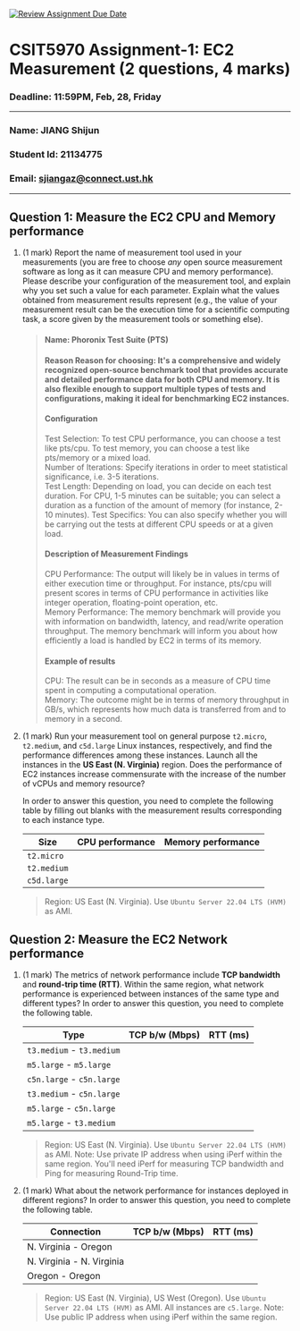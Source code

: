[![Review Assignment Due Date](https://classroom.github.com/assets/deadline-readme-button-22041afd0340ce965d47ae6ef1cefeee28c7c493a6346c4f15d667ab976d596c.svg)](https://classroom.github.com/a/IAASVEAZ)
# CSIT5970 Assignment-1: EC2 Measurement (2 questions, 4 marks)

### Deadline: 11:59PM, Feb, 28, Friday

---

### Name: JIANG Shijun
### Student Id: 21134775
### Email: sjiangaz@connect.ust.hk

---

## Question 1: Measure the EC2 CPU and Memory performance

1. (1 mark) Report the name of measurement tool used in your measurements (you are free to choose *any* open source measurement software as long as it can measure CPU and memory performance). Please describe your configuration of the measurement tool, and explain why you set such a value for each parameter. Explain what the values obtained from measurement results represent (e.g., the value of your measurement result can be the execution time for a scientific computing task, a score given by the measurement tools or something else).

    > #### Name: Phoronix Test Suite (PTS)
    > #### Reason Reason for choosing: It's a comprehensive and widely recognized open-source benchmark tool that provides accurate and detailed performance data for both CPU and memory. It is also flexible enough to support multiple types of tests and configurations, making it ideal for benchmarking EC2 instances.
    > #### Configuration
    > Test Selection: To test CPU performance, you can choose a test like pts/cpu. To test memory, you can choose a test like pts/memory or a mixed load.  
    > Number of Iterations: Specify iterations in order to meet statistical significance, i.e. 3-5 iterations.  
    > Test Length: Depending on load, you can decide on each test duration. For CPU, 1-5 minutes can be suitable; you can select a duration as a function of the amount of memory (for instance, 2-10 minutes).
    > Test Specifics: You can also specify whether you will be carrying out the tests at different CPU speeds or at a given load.
    > #### Description of Measurement Findings
    > CPU Performance: The output will likely be in values in terms of either execution time or throughput. For instance, pts/cpu will present scores in terms of CPU performance in activities like integer operation, floating-point operation, etc.  
    > Memory Performance: The memory benchmark will provide you with information on bandwidth, latency, and read/write operation throughput. The memory benchmark will inform you about how efficiently a load is handled by EC2 in terms of its memory.
    > #### Example of results
    > CPU: The result can be in seconds as a measure of CPU time spent in computing a computational operation.  
Memory: The outcome might be in terms of memory throughput in GB/s, which represents how much data is transferred from and to memory in a second.

2. (1 mark) Run your measurement tool on general purpose `t2.micro`, `t2.medium`, and `c5d.large` Linux instances, respectively, and find the performance differences among these instances. Launch all the instances in the **US East (N. Virginia)** region. Does the performance of EC2 instances increase commensurate with the increase of the number of vCPUs and memory resource?

    In order to answer this question, you need to complete the following table by filling out blanks with the measurement results corresponding to each instance type.

    | Size        | CPU performance | Memory performance |
    | ----------- | --------------- | ------------------ |
    | `t2.micro` |                 |                    |
    | `t2.medium`  |                 |                    |
    | `c5d.large` |                 |                    |

    > Region: US East (N. Virginia). Use `Ubuntu Server 22.04 LTS (HVM)` as AMI.

## Question 2: Measure the EC2 Network performance

1. (1 mark) The metrics of network performance include **TCP bandwidth** and **round-trip time (RTT)**. Within the same region, what network performance is experienced between instances of the same type and different types? In order to answer this question, you need to complete the following table.

    | Type                      | TCP b/w (Mbps) | RTT (ms) |
    | ------------------------- | -------------- | -------- |
    | `t3.medium` - `t3.medium` |                |          |
    | `m5.large` - `m5.large`   |                |          |
    | `c5n.large` - `c5n.large` |                |          |
    | `t3.medium` - `c5n.large` |                |          |
    | `m5.large` - `c5n.large`  |                |          |
    | `m5.large` - `t3.medium`  |                |          |

    > Region: US East (N. Virginia). Use `Ubuntu Server 22.04 LTS (HVM)` as AMI. Note: Use private IP address when using iPerf within the same region. You'll need iPerf for measuring TCP bandwidth and Ping for measuring Round-Trip time.

2. (1 mark) What about the network performance for instances deployed in different regions? In order to answer this question, you need to complete the following table.

    | Connection                | TCP b/w (Mbps) | RTT (ms) |
    | ------------------------- | -------------- | -------- |
    | N. Virginia - Oregon      |                |          |
    | N. Virginia - N. Virginia |                |          |
    | Oregon - Oregon           |                |          |
 
    > Region: US East (N. Virginia), US West (Oregon). Use `Ubuntu Server 22.04 LTS (HVM)` as AMI. All instances are `c5.large`. Note: Use public IP address when using iPerf within the same region.
